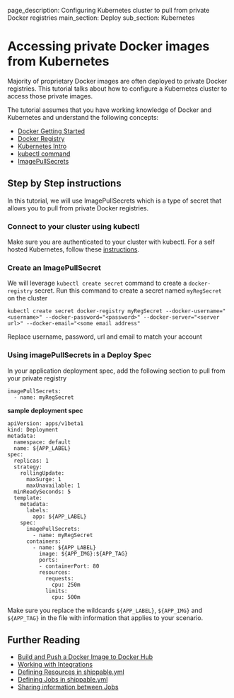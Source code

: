 page_description: Configuring Kubernetes cluster to pull from private Docker registries
main_section: Deploy
sub_section: Kubernetes

# Accessing private Docker images from Kubernetes

Majority of proprietary Docker images are often deployed to private Docker registries. This tutorial talks about how to configure a Kubernetes cluster to access those private images. 

The tutorial assumes that you have working knowledge of Docker and Kubernetes and understand the following concepts:

* [Docker Getting Started](https://docs.docker.com/v17.09/get-started/part1/)
* [Docker Registry](https://docs.docker.com/registry/)
* [Kubernetes Intro](https://kubernetes.io/docs/user-journeys/users/application-developer/foundational/)
* [kubectl command](https://kubernetes.io/docs/reference/kubectl/overview/)
* [ImagePullSecrets](https://kubernetes.io/docs/concepts/containers/images/#specifying-imagepullsecrets-on-a-pod)

## Step by Step instructions
In this tutorial, we will use ImagePullSecrets which is a type of secret that allows you to pull from private Docker registries. 

### Connect to your cluster using kubectl
Make sure you are authenticated to your cluster with kubectl. For a self hosted Kubernetes, follow these [instructions](/deploy/tutorial/create-kubeconfig-for-self-hosted-kubernetes-cluster).

### Create an ImagePullSecret
We will leverage `kubectl create secret` command to create a `docker-registry` secret. Run this command to create a secret named `myRegSecret` on the cluster

```
kubectl create secret docker-registry myRegSecret --docker-username="<username>" --docker-password="<password>" --docker-server="<server url>" --docker-email="<some email address"
```
Replace username, password, url and email to match your account

### Using imagePullSecrets in a Deploy Spec
In your application deployment spec, add the following section to pull from your private registry

```
imagePullSecrets:
  - name: myRegSecret
```
**sample deployment spec**

```
apiVersion: apps/v1beta1
kind: Deployment
metadata:
  namespace: default
  name: ${APP_LABEL}
spec:
  replicas: 1
  strategy:
    rollingUpdate:
      maxSurge: 1
      maxUnavailable: 1
  minReadySeconds: 5
  template:
    metadata:
      labels:
        app: ${APP_LABEL}
    spec:
      imagePullSecrets:
        - name: myRegSecret
      containers:
        - name: ${APP_LABEL}
          image: ${APP_IMG}:${APP_TAG}
          ports:
          - containerPort: 80
          resources:
            requests:
              cpu: 250m
            limits:
              cpu: 500m
```
Make sure you replace the wildcards `${APP_LABEL}`, `${APP_IMG}` and `${APP_TAG}` in the file with information that applies to your scenario.


## Further Reading
* [Build and Push a Docker Image to Docker Hub](/ci/tutorial/build-push-image-to-docker-hub)
* [Working with Integrations](/platform/tutorial/integration/howto-crud-integration/)
* [Defining Resources in shippable.yml](/platform/tutorial/workflow/shippable-yml/#resources-config)
* [Defining Jobs in shippable.yml](/platform/tutorial/workflow/shippable-yml/#jobs-config)
* [Sharing information between Jobs](/platform/tutorial/workflow/share-info-across-jobs/)